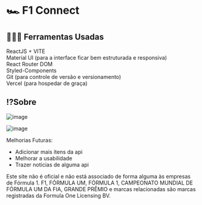<h1>🏎 F1 Connect</h1>

<h2>👨🏽‍💻 Ferramentas Usadas</h2>
ReactJS + VITE <br>
Material UI (para a interface ficar bem estruturada e responsiva) <br>
React Router DOM <br>
Styled-Components <br>
Git (para controle de versão e versionamento)<br>
Vercel (para hospedar de graça)<br>

<h2>⁉Sobre</h2>

![image](https://github.com/user-attachments/assets/e13cb629-db9b-4b0a-9f7f-adea0c1b6d8e)

![image](https://github.com/user-attachments/assets/1bfb96b1-a2b5-461c-a838-92bcc41fff95)

Melhorias Futuras:
- Adicionar mais itens da api
- Melhorar a usabilidade
- Trazer noticias de alguma api


<footer>Este site não é oficial e não está associado de forma alguma às empresas de Fórmula 1. F1, FÓRMULA UM, FÓRMULA 1, CAMPEONATO MUNDIAL DE FÓRMULA UM DA FIA, GRANDE PRÊMIO e marcas relacionadas são marcas registradas da Formula One Licensing BV.</footer>
